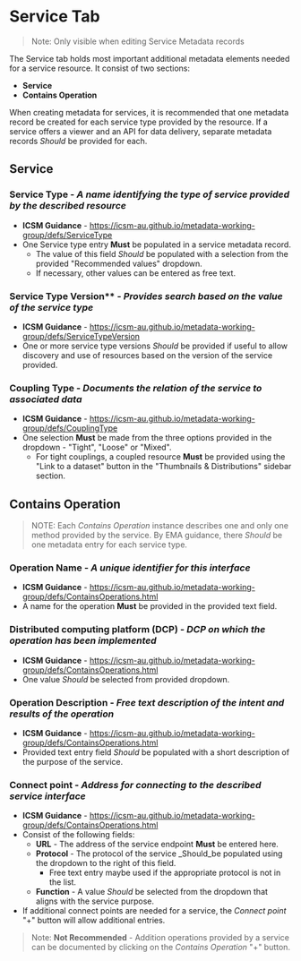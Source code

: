 # Service Tab 
>Note: Only visible when editing Service Metadata records

The Service tab holds most important additional metadata elements needed for a service resource. It consist of two sections:
* **Service**
* **Contains Operation**

When creating metadata for services, it is recommended that one metadata record be created for each service type provided by the resource. If a service offers a viewer and an API for data delivery, separate metadata records _Should_ be provided for each.

## Service
### Service Type - _A name identifying the type of service provided by the described resource_
* **ICSM Guidance** - https://icsm-au.github.io/metadata-working-group/defs/ServiceType
* One Service type entry **Must** be populated in a service metadata record.
    * The value of this field _Should_ be populated with a selection from the provided "Recommended values" dropdown.
    * If necessary, other values can be entered as free text.
### Service Type Version** - _Provides search based on the value of the service type_
* **ICSM Guidance** - https://icsm-au.github.io/metadata-working-group/defs/ServiceTypeVersion
* One or more service type versions _Should_ be provided if useful to allow discovery and use of resources based on the version of the service provided.
### Coupling Type - _Documents the relation of the service to associated data_ 
* **ICSM Guidance** - https://icsm-au.github.io/metadata-working-group/defs/CouplingType
* One selection **Must** be made from the three options provided in the dropdown - "Tight", "Loose" or "Mixed".
    * For tight couplings, a coupled resource **Must** be provided using the "Link to a dataset" button in the "Thumbnails & Distributions" sidebar section.

## Contains Operation 
>NOTE: Each _Contains Operation_ instance describes one and only one method provided by the service. By EMA guidance, there _Should_ be one metadata entry for each service type.


### Operation Name - _A unique identifier for this interface_
* **ICSM Guidance** - https://icsm-au.github.io/metadata-working-group/defs/ContainsOperations.html
* A name for the operation **Must** be provided in the provided text field.

### Distributed computing platform (DCP) - _DCP on which the operation has been implemented_
* **ICSM Guidance** - https://icsm-au.github.io/metadata-working-group/defs/ContainsOperations.html
* One value _Should_ be selected from provided dropdown.

### Operation Description - _Free text description of the intent and results of the operation_
* **ICSM Guidance** - https://icsm-au.github.io/metadata-working-group/defs/ContainsOperations.html
* Provided text entry field _Should_ be populated with a short description of the purpose of the service.

### Connect point - _Address for connecting to the described service interface_
* **ICSM Guidance** - https://icsm-au.github.io/metadata-working-group/defs/ContainsOperations.html
* Consist of the following fields:
    * **URL** - The address of the service endpoint **Must** be entered here.
    * **Protocol** - The protocol of the service _Should_be populated using the dropdown to the right of this field.
        * Free text entry maybe used if the appropriate protocol is not in the list.
    * **Function** - A value _Should_ be selected from the dropdown that aligns with the service purpose.
* If additional connect points are needed for a service, the _Connect point_ "+" button will allow additional entries.
>Note: **Not Recommended** - Addition operations provided by a service can be documented by clicking on the _Contains Operation_ "+" button.


